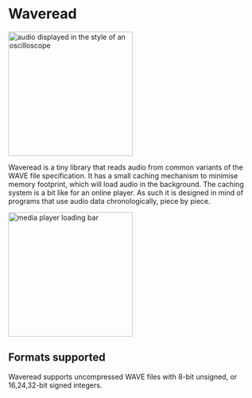 # Waveread

<img src="https://billguastalla.com/binaries/wavereader/github_resources/wave-highlight.png" width="250" alt="audio displayed in the style of an oscilloscope">

Waveread is a tiny library that reads audio from common variants of the WAVE file specification. It has a small caching mechanism to minimise memory footprint, which will load audio in the background. The caching system is a bit like for an online player. As such it is designed in mind of programs that use audio data chronologically, piece by piece.

<img src="https://billguastalla.com/binaries/wavereader/github_resources/loadingbar.png" width="250" alt="media player loading bar">

## Formats supported

Waveread supports uncompressed WAVE files with 8-bit unsigned, or 16,24,32-bit signed integers.
